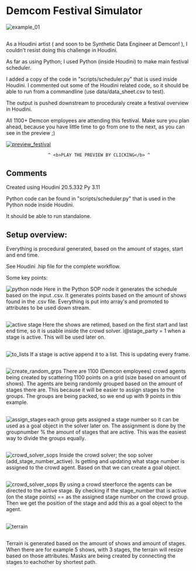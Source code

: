 # Demcom Festival Simulator

![example_01](img/overview_example_01.png)


## 

As a Houdini artist ( and soon to be Synthetic Data Engineer at Demcon! ), I couldn't resist doing this challenge in Houdini.

As far as using Python; I used Python (inside Houdini) to make main festival scheduler.

I added a copy of the code in "scripts/scheduler.py" that is used inside Houdini. I commented out some of the Houdini related code, so it should be able to run from a commandline (use data/data_sheet.csv to test).

The output is pushed downstream to proceduraly create a festival overview in Houdini.

All 1100+ Demcon employees are attending this festival. Make sure you plan ahead, because you have little time to go from one to the next, as you can see in the preview ;)

[![preview_festival](img/play_preview2.png)]( https://drive.google.com/file/d/1wzf1vK6FQn2MKWZ9W07eOYgYbjpq0Thf/view?usp=sharing )

					^ <b>PLAY THE PREVIEW BY CLICKING</b> ^

## Comments


Created using Houdini 20.5.332 Py 3.11

Python code can be found in "scripts/scheduler.py" that is used in the Python node inside Houdini.  

It should be able to run standalone.



## Setup overview:


Everything is procedural generated, based on the amount of stages, start and end time.

See Houdini .hip file for the complete workflow.

Some key points:


![python node](img/hou_step_01_gen_schedule.png)
Here in the Python SOP node it generates the schedule based on the input .csv.
It generates points based on the amount of shows found in the .csv file. Everything is put into array's and promoted to attributes to be used down stream.

## 




![active stage](img/retime_and_active_stage.png)
Here the shows are retimed, based on the first start and last end time, so it is usable inside the crowd solver.
i@stage_party = 1 when a stage is active. This will be used later on.

## 




![to_lists](img/active_stages_to_list.png)
If a stage is active append it to a list. This is updating every frame.

## 



![create_random_grps](img/create_groups_based_on_stages.png)
There are 1100 (Demcon employees) crowd agents being created by scattering 1100 points on a grid (size based on amount of shows). The agents are being randomly grouped based on the amount of stages there are. This because it will be easier to assign stages to the groups. The groups are being packed, so we end up with 9 points in this example.

## 






![assign_stages](img/assign_groups_to_active_stage.png)
each group gets assigned a stage number so it can be used as a goal object in the solver later on. The assignment is done by the groupnumber % the amount of stages that are active. This was the easiest way to divide the groups equally. 

## 





![crowd_solver_sops](img/crowd_solver_sop_solver.png)
Inside the crowd solver; the sop solver (add_stage_number_active). Is getting and updating what stage number is assigned to the crowd agent. Based on that we can create a goal object.

## 





![crowd_solver_sops](img/goal_pos_crowd.png)
By using a crowd steerforce the agents can be directed to the active stage. 
By checking if the stage_number that is active (on the stage points) == as the assigned stage number on the crowd group. Then we get the position of the stage and add this as a goal object to the agent. 

## 





![terrain](img/terrain_steps.gif)
## 
Terrain is generated based on the amount of shows and amount of stages. 
When there are for example 5 shows, with 3 stages, the terrain will resize based on those attributes. Masks are being created by connecting the stages to eachother by shortest path.


## 





